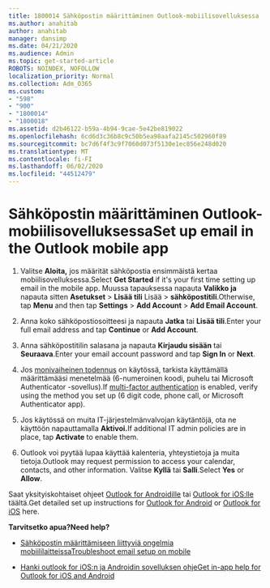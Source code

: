 ```yaml
---
title: 1800014 Sähköpostin määrittäminen Outlook-mobiilisovelluksessa
ms.author: anahitab
author: anahitab
manager: dansimp
ms.date: 04/21/2020
ms.audience: Admin
ms.topic: get-started-article
ROBOTS: NOINDEX, NOFOLLOW
localization_priority: Normal
ms.collection: Adm_O365
ms.custom:
- "598"
- "900"
- "1800014"
- "1800018"
ms.assetid: d2b46122-b59a-4b94-9cae-5e42be819022
ms.openlocfilehash: 6cd6d3c36b8c9c50b5ea98aafa2145c502960f89
ms.sourcegitcommit: bc7d6f4f3c9f7060d073f5130e1ec856e248d020
ms.translationtype: MT
ms.contentlocale: fi-FI
ms.lasthandoff: 06/02/2020
ms.locfileid: "44512479"
---
```

# <a name="set-up-email-in-the-outlook-mobile-app"></a><span data-ttu-id="1dbb7-102">Sähköpostin määrittäminen Outlook-mobiilisovelluksessa</span><span class="sxs-lookup"><span data-stu-id="1dbb7-102">Set up email in the Outlook mobile app</span></span>

1. <span data-ttu-id="1dbb7-103">Valitse **Aloita,** jos määrität sähköpostia ensimmäistä kertaa mobiilisovelluksessa.</span><span class="sxs-lookup"><span data-stu-id="1dbb7-103">Select **Get Started** if it's your first time setting up email in the mobile app.</span></span> <span data-ttu-id="1dbb7-104">Muussa tapauksessa napauta **Valikko ja** napauta sitten **Asetukset** \> **Lisää tili** Lisää \> **sähköpostitili**.</span><span class="sxs-lookup"><span data-stu-id="1dbb7-104">Otherwise, tap **Menu** and then tap **Settings** \> **Add Account** \> **Add Email Account**.</span></span>

2. <span data-ttu-id="1dbb7-105">Anna koko sähköpostiosoitteesi ja napauta **Jatka** tai **Lisää tili**.</span><span class="sxs-lookup"><span data-stu-id="1dbb7-105">Enter your full email address and tap **Continue** or **Add Account**.</span></span>

3. <span data-ttu-id="1dbb7-106">Anna sähköpostitilin salasana ja napauta **Kirjaudu sisään** tai **Seuraava**.</span><span class="sxs-lookup"><span data-stu-id="1dbb7-106">Enter your email account password and tap **Sign In** or **Next**.</span></span>

4. <span data-ttu-id="1dbb7-107">Jos [monivaiheinen todennus](https://docs.microsoft.com/microsoft-365/admin/security-and-compliance/set-up-multi-factor-authentication) on käytössä, tarkista käyttämällä määrittämääsi menetelmää (6-numeroinen koodi, puhelu tai Microsoft Authenticator -sovellus).</span><span class="sxs-lookup"><span data-stu-id="1dbb7-107">If [multi-factor authentication](https://docs.microsoft.com/microsoft-365/admin/security-and-compliance/set-up-multi-factor-authentication) is enabled, verify using the method you set up (6 digit code, phone call, or Microsoft Authenticator app).</span></span>

5. <span data-ttu-id="1dbb7-108">Jos käytössä on muita IT-järjestelmänvalvojan käytäntöjä, ota ne käyttöön napauttamalla **Aktivoi.**</span><span class="sxs-lookup"><span data-stu-id="1dbb7-108">If additional IT admin policies are in place, tap **Activate** to enable them.</span></span>

6. <span data-ttu-id="1dbb7-109">Outlook voi pyytää lupaa käyttää kalenteria, yhteystietoja ja muita tietoja.</span><span class="sxs-lookup"><span data-stu-id="1dbb7-109">Outlook may request permission to access your calendar, contacts, and other information.</span></span> <span data-ttu-id="1dbb7-110">Valitse **Kyllä** tai **Salli**.</span><span class="sxs-lookup"><span data-stu-id="1dbb7-110">Select **Yes** or **Allow**.</span></span>

<span data-ttu-id="1dbb7-111">Saat yksityiskohtaiset ohjeet [Outlook for Androidille](https://support.office.com/article/886db551-8dfa-4fd5-b835-f8e532091872.aspx) tai [Outlook for iOS:lle](https://support.office.com/article/b2de2161-cc1d-49ef-9ef9-81acd1c8e234.aspx) täältä.</span><span class="sxs-lookup"><span data-stu-id="1dbb7-111">Get detailed set up instructions for [Outlook for Android](https://support.office.com/article/886db551-8dfa-4fd5-b835-f8e532091872.aspx) or [Outlook for iOS](https://support.office.com/article/b2de2161-cc1d-49ef-9ef9-81acd1c8e234.aspx) here.</span></span>
  
 <span data-ttu-id="1dbb7-112">**Tarvitsetko apua?**</span><span class="sxs-lookup"><span data-stu-id="1dbb7-112">**Need help?**</span></span>
  
- [<span data-ttu-id="1dbb7-113">Sähköpostin määrittämiseen liittyviä ongelmia mobiililaitteissa</span><span class="sxs-lookup"><span data-stu-id="1dbb7-113">Troubleshoot email setup on mobile</span></span>](https://support.office.com/article/a264ef01-9c88-48fb-9285-7017e4f31f02.aspx)

- [<span data-ttu-id="1dbb7-114">Hanki outlook for iOS:n ja Androidin sovelluksen ohje</span><span class="sxs-lookup"><span data-stu-id="1dbb7-114">Get in-app help for Outlook for iOS and Android</span></span>](https://support.office.com/article/218a22d1-9fa5-4889-b689-de1c63493243.aspx#ID0EAABAAA=Contact_Support)
